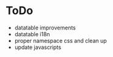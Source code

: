 # ToDo

* datatable improvements
* datatable i18n
* proper namespace css and clean up
* update javascripts
